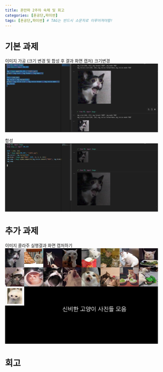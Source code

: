 ```yaml
---
title: 혼만파 2주차 숙제 및 회고
categories: [혼공단,파이썬]
tags: [혼공단,파이썬] # TAG는 반드시 소문자로 이루어져야함!
---
```


# 기본 과제
이미지 가공 (크기 변경 및 합성 후 결과 화면 캡처)
크기변경
![](../assets/img/post/혼공단/혼만파/2주차/기본숙제1.png)

합성
![](../assets/img/post/혼공단/혼만파/2주차/기본숙제2.png)


# 추가 과제
이미지 콜라주 실행결과 화면 캡처하기
![](../assets/img/post/혼공단/혼만파/2주차/추가과제.jpg) 


# 회고